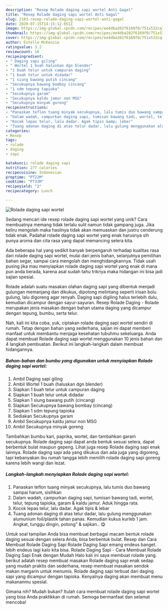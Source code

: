 ```yaml
---
description: "Resep Rolade daging sapi wortel Anti Gagal"
title: "Resep Rolade daging sapi wortel Anti Gagal"
slug: 2103-resep-rolade-daging-sapi-wortel-anti-gagal
date: 2020-07-15T14:15:12.651Z
image: https://img-global.cpcdn.com/recipes/ee4dba202f6169f0/751x532cq70/rolade-daging-sapi-wortel-foto-resep-utama.jpg
thumbnail: https://img-global.cpcdn.com/recipes/ee4dba202f6169f0/751x532cq70/rolade-daging-sapi-wortel-foto-resep-utama.jpg
cover: https://img-global.cpcdn.com/recipes/ee4dba202f6169f0/751x532cq70/rolade-daging-sapi-wortel-foto-resep-utama.jpg
author: Estelle McKenzie
ratingvalue: 3.2
reviewcount: 10
recipeingredient:
- " Daging sapi giling"
- " Wortel 1 buah haluskan dgn blender"
- "1 buah telur untuk campuran daging"
- "1 buah telur untuk didadar"
- "1 siung bawang putih cincang"
- "Secukupnya bawang bombay cincang"
- "1 sdm tepung tapioka"
- "Secukupnya garam"
- "Secukupnya kaldu jamur non MSG"
- "Secukupnya minyak goreng"
recipeinstructions:
- "Panaskan teflon tuang minyak secukupnya, lalu tumis duo bawang sampai harum, sisihkan"
- "Dalam wadah, campurkan daging sapi, tumisan bawang tadi, wortel, telur, tepung tapioka, garam &amp; kaldu jamur. Aduk hingga rata."
- "Kocok lepas telur, lalu dadar. Agak tipis &amp; lebar"
- "Tuang adonan daging di atas telur dadar, lalu gulung menggunakan alumunium foil/plastik tahan panas. Kemudian kukus kurleb 1 jam. Angkat, tunggu dingin, potong” &amp; sajikan.. 😋"
categories:
- Resep
tags:
- rolade
- daging
- sapi

katakunci: rolade daging sapi 
nutrition: 277 calories
recipecuisine: Indonesian
preptime: "PT22M"
cooktime: "PT33M"
recipeyield: "2"
recipecategory: Lunch

---
```



![Rolade daging sapi wortel](https://img-global.cpcdn.com/recipes/ee4dba202f6169f0/751x532cq70/rolade-daging-sapi-wortel-foto-resep-utama.jpg)

Sedang mencari ide resep rolade daging sapi wortel yang unik? Cara membuatnya memang tidak terlalu sulit namun tidak gampang juga. Jika keliru mengolah maka hasilnya tidak akan memuaskan dan justru cenderung tidak enak. Padahal rolade daging sapi wortel yang enak harusnya sih punya aroma dan cita rasa yang dapat memancing selera kita.

Ada beberapa hal yang sedikit banyak berpengaruh terhadap kualitas rasa dari rolade daging sapi wortel, mulai dari jenis bahan, selanjutnya pemilihan bahan segar, sampai cara mengolah dan menghidangkannya. Tidak usah pusing jika mau menyiapkan rolade daging sapi wortel yang enak di mana pun anda berada, karena asal sudah tahu triknya maka hidangan ini bisa jadi sajian spesial.

Rolade adalah suatu masakan olahan daging sapi yang dibentuk menjadi gulungan memanjang dan dikukus, dipotong melintang seperti irisan bolu gulung, lalu digoreng agar renyah. Daging sapi digiling halus terlebih dulu, kemudian dicampur dengan sayur-sayuran. Resep Rolade Daging - Rolade merupakan jenis masakan dengan bahan utama daging yang dicampur dengan tepung, bumbu, serta telur.


Nah, kali ini kita coba, yuk, ciptakan rolade daging sapi wortel sendiri di rumah. Tetap dengan bahan yang sederhana, sajian ini dapat memberi manfaat untuk membantu menjaga kesehatan tubuhmu sekeluarga. Anda dapat membuat Rolade daging sapi wortel menggunakan 10 jenis bahan dan 4 langkah pembuatan. Berikut ini langkah-langkah dalam membuat hidangannya.

<!--inarticleads1-->

##### Bahan-bahan dan bumbu yang digunakan untuk menyiapkan Rolade daging sapi wortel:

1. Ambil  Daging sapi giling
1. Ambil  Wortel 1 buah (haluskan dgn blender)
1. Siapkan 1 buah telur untuk campuran daging
1. Siapkan 1 buah telur untuk didadar
1. Siapkan 1 siung bawang putih (cincang)
1. Siapkan Secukupnya bawang bombay (cincang)
1. Siapkan 1 sdm tepung tapioka
1. Sediakan Secukupnya garam
1. Ambil Secukupnya kaldu jamur non MSG
1. Ambil Secukupnya minyak goreng


Tambahkan bumbu kari, paprika, wortel, dan tambahkan garam secukupnya. Rolade daging sapi dapat anda bentuk sesuai selera, dapat berbentuk bulat maupun gepeng. Lihat juga resep Rolade daging sapi enak lainnya. Rolade daging sapi ada yang dikukus dan ada juga yang digoreng, tapi kebanyakan ibu rumah tangga lebih memilih rolade daging sapi goreng karena lebih wangi dan lezat. 

<!--inarticleads2-->

##### Langkah-langkah menyiapkan Rolade daging sapi wortel:

1. Panaskan teflon tuang minyak secukupnya, lalu tumis duo bawang sampai harum, sisihkan
1. Dalam wadah, campurkan daging sapi, tumisan bawang tadi, wortel, telur, tepung tapioka, garam &amp; kaldu jamur. Aduk hingga rata.
1. Kocok lepas telur, lalu dadar. Agak tipis &amp; lebar
1. Tuang adonan daging di atas telur dadar, lalu gulung menggunakan alumunium foil/plastik tahan panas. Kemudian kukus kurleb 1 jam. Angkat, tunggu dingin, potong” &amp; sajikan.. 😋


Untuk soal tampilan Anda bisa membuat berbagai macam bentuk rolade daging sesuai dengan selera Anda, bisa berbentuk bulat. Resep dan Cara Membuat Rolade Daging Sapi Rolade Daging Sapi emang endeus banget. lebih endeus lagi kalo kita bisa. Rolade Daging Sapi - Cara Membuat Rolade Daging Sapi Enak dengan Mudah Halo kali ini saya membuat rolade yang. berikut adalah resep membuat masakan Rolade daging sapi enak sedap yang mudah praktis dan sederhana, resep membuat masakan sendok makan margarin untuk menumis. Rolade daging sapi terbuat dari daging sapi yang dicampur dengan tapioka. Kenyalnya daging akan membuat menu makananmu spesial. 

Gimana nih? Mudah bukan? Itulah cara membuat rolade daging sapi wortel yang bisa Anda praktikkan di rumah. Semoga bermanfaat dan selamat mencoba!
